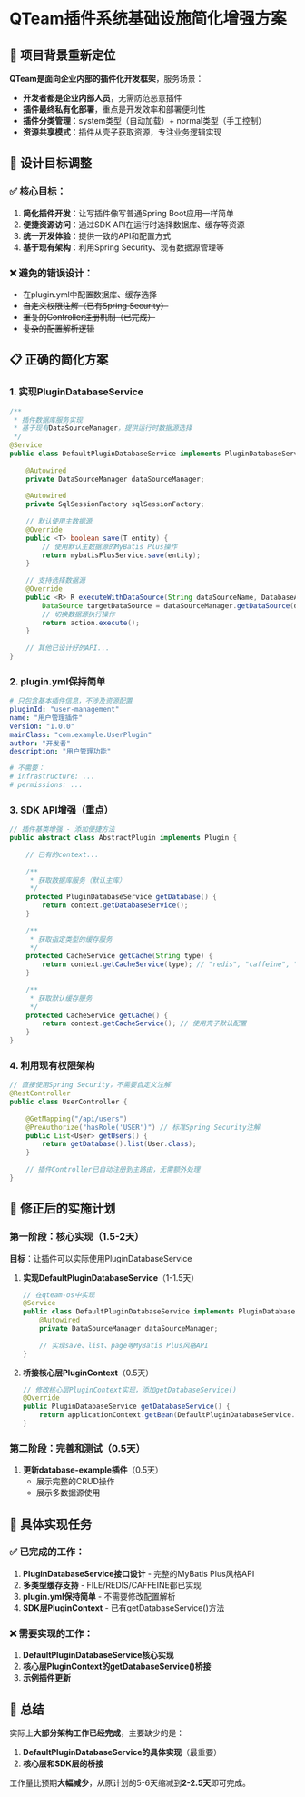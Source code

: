 # QTeam插件系统基础设施简化增强方案

## 🎯 项目背景重新定位

**QTeam是面向企业内部的插件化开发框架**，服务场景：
- **开发者都是企业内部人员**，无需防范恶意插件
- **插件最终私有化部署**，重点是开发效率和部署便利性  
- **插件分类管理**：system类型（自动加载）+ normal类型（手工控制）
- **资源共享模式**：插件从壳子获取资源，专注业务逻辑实现

## 🎯 设计目标调整

### ✅ **核心目标**：
1. **简化插件开发**：让写插件像写普通Spring Boot应用一样简单
2. **便捷资源访问**：通过SDK API在运行时选择数据库、缓存等资源
3. **统一开发体验**：提供一致的API和配置方式
4. **基于现有架构**：利用Spring Security、现有数据源管理等

### ❌ **避免的错误设计**：
- ~~在plugin.yml中配置数据库、缓存选择~~
- ~~自定义权限注解（已有Spring Security）~~
- ~~重复的Controller注册机制（已完成）~~
- ~~复杂的配置解析逻辑~~

## 📋 **正确的简化方案**

### 1. **实现PluginDatabaseService**
```java
/**
 * 插件数据库服务实现
 * 基于现有DataSourceManager，提供运行时数据源选择
 */
@Service
public class DefaultPluginDatabaseService implements PluginDatabaseService {
    
    @Autowired
    private DataSourceManager dataSourceManager;
    
    @Autowired
    private SqlSessionFactory sqlSessionFactory;
    
    // 默认使用主数据源
    @Override
    public <T> boolean save(T entity) {
        // 使用默认主数据源的MyBatis Plus操作
        return mybatisPlusService.save(entity);
    }
    
    // 支持选择数据源
    @Override
    public <R> R executeWithDataSource(String dataSourceName, DatabaseAction<R> action) {
        DataSource targetDataSource = dataSourceManager.getDataSource(dataSourceName);
        // 切换数据源执行操作
        return action.execute();
    }
    
    // 其他已设计好的API...
}
```

### 2. **plugin.yml保持简单**
```yaml
# 只包含基本插件信息，不涉及资源配置
pluginId: "user-management"
name: "用户管理插件"
version: "1.0.0"
mainClass: "com.example.UserPlugin"
author: "开发者"
description: "用户管理功能"

# 不需要：
# infrastructure: ...
# permissions: ...
```

### 3. **SDK API增强（重点）**
```java
// 插件基类增强 - 添加便捷方法
public abstract class AbstractPlugin implements Plugin {
    
    // 已有的context...
    
    /**
     * 获取数据库服务（默认主库）
     */
    protected PluginDatabaseService getDatabase() {
        return context.getDatabaseService();
    }
    
    /**
     * 获取指定类型的缓存服务
     */
    protected CacheService getCache(String type) {
        return context.getCacheService(type); // "redis", "caffeine", "file"
    }
    
    /**
     * 获取默认缓存服务
     */
    protected CacheService getCache() {
        return context.getCacheService(); // 使用壳子默认配置
    }
}
```

### 4. **利用现有权限架构**
```java
// 直接使用Spring Security，不需要自定义注解
@RestController
public class UserController {
    
    @GetMapping("/api/users")
    @PreAuthorize("hasRole('USER')") // 标准Spring Security注解
    public List<User> getUsers() {
        return getDatabase().list(User.class);
    }
    
    // 插件Controller已自动注册到主路由，无需额外处理
}
```

## 🚀 **修正后的实施计划**

### 第一阶段：核心实现（1.5-2天）

**目标**：让插件可以实际使用PluginDatabaseService

1. **实现DefaultPluginDatabaseService**（1-1.5天）
   ```java
   // 在qteam-os中实现
   @Service 
   public class DefaultPluginDatabaseService implements PluginDatabaseService {
       @Autowired
       private DataSourceManager dataSourceManager;
       
       // 实现save、list、page等MyBatis Plus风格API
   }
   ```

2. **桥接核心层PluginContext**（0.5天）
   ```java
   // 修改核心层PluginContext实现，添加getDatabaseService()
   @Override
   public PluginDatabaseService getDatabaseService() {
       return applicationContext.getBean(DefaultPluginDatabaseService.class);
   }
   ```

### 第二阶段：完善和测试（0.5天）

1. **更新database-example插件**（0.5天）
   - 展示完整的CRUD操作
   - 展示多数据源使用

## 📝 **具体实现任务**

### ✅ **已完成的工作**：
1. **PluginDatabaseService接口设计** - 完整的MyBatis Plus风格API
2. **多类型缓存支持** - FILE/REDIS/CAFFEINE都已实现
3. **plugin.yml保持简单** - 不需要修改配置解析
4. **SDK层PluginContext** - 已有getDatabaseService()方法

### ❌ **需要实现的工作**：
1. **DefaultPluginDatabaseService核心实现**
2. **核心层PluginContext的getDatabaseService()桥接**
3. **示例插件更新**

## 🎯 **总结**

实际上**大部分架构工作已经完成**，主要缺少的是：
1. **DefaultPluginDatabaseService的具体实现**（最重要）
2. **核心层和SDK层的桥接**

工作量比预期**大幅减少**，从原计划的5-6天缩减到**2-2.5天**即可完成。 